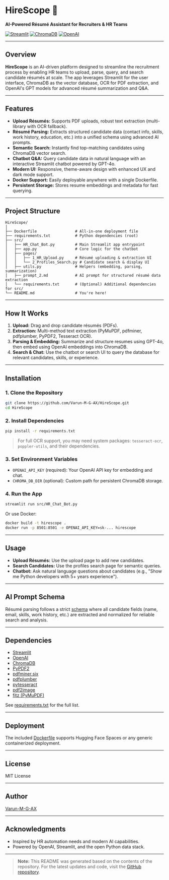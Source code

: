 # HireScope 💼

**AI-Powered Résumé Assistant for Recruiters & HR Teams**

[![Streamlit](https://img.shields.io/badge/Streamlit-App-blue?logo=streamlit)](https://streamlit.io/)
[![ChromaDB](https://img.shields.io/badge/ChromaDB-VectorDB-yellow)](https://www.trychroma.com/)
[![OpenAI](https://img.shields.io/badge/OpenAI-GPT-4o-green)](https://openai.com/gpt-4o)

---

## Overview

**HireScope** is an AI-driven platform designed to streamline the recruitment process by enabling HR teams to upload, parse, query, and search candidate résumés at scale. The app leverages Streamlit for the user interface, ChromaDB as the vector database, OCR for PDF extraction, and OpenAI's GPT models for advanced résumé summarization and Q&A.

---

## Features

- **Upload Résumés:** Supports PDF uploads, robust text extraction (multi-library with OCR fallback).
- **Résumé Parsing:** Extracts structured candidate data (contact info, skills, work history, education, etc.) into a unified schema using advanced AI prompts.
- **Semantic Search:** Instantly find top-matching candidates using ChromaDB vector search.
- **Chatbot Q&A:** Query candidate data in natural language with an interactive Streamlit chatbot powered by GPT-4o.
- **Modern UI:** Responsive, theme-aware design with enhanced UX and dark mode support.
- **Docker Support:** Easily deployable anywhere with a single Dockerfile.
- **Persistent Storage:** Stores resume embeddings and metadata for fast querying.

---

## Project Structure

```
HireScope/
│
├── Dockerfile                 # All-in-one deployment file
├── requirements.txt           # Python dependencies (root)
├── src/
│   ├── HR_Chat_Bot.py         # Main Streamlit app entrypoint
│   ├── app.py                 # Core logic for the chatbot
│   ├── pages/
│   │   ├── 1_HR_Upload.py     # Résumé uploading & extraction UI
│   │   └── 2_Profiles_Search.py # Candidate search & display UI
│   ├── utils.py               # Helpers (embedding, parsing, summarization)
│   ├── prompt_2.md            # AI prompt for structured résumé data extraction
│   └── requirements.txt       # (Optional) Additional dependencies for src/
└── README.md                  # You're here!
```

---

## How It Works

1. **Upload:** Drag and drop candidate résumés (PDFs).
2. **Extraction:** Multi-method text extraction (PyMuPDF, pdfminer, pdfplumber, PyPDF2, Tesseract OCR).
3. **Parsing & Embedding:** Summarize and structure resumes using GPT-4o, then embed using OpenAI embeddings into ChromaDB.
4. **Search & Chat:** Use the chatbot or search UI to query the database for relevant candidates, skills, or experience.

---

## Installation

### 1. Clone the Repository

```bash
git clone https://github.com/Varun-M-G-AX/HireScope.git
cd HireScope
```

### 2. Install Dependencies

```bash
pip install -r requirements.txt
```
> For full OCR support, you may need system packages: `tesseract-ocr`, `poppler-utils`, and their dependencies.

### 3. Set Environment Variables

- `OPENAI_API_KEY` (required): Your OpenAI API key for embedding and chat.
- `CHROMA_DB_DIR` (optional): Custom path for persistent ChromaDB storage.

### 4. Run the App

```bash
streamlit run src/HR_Chat_Bot.py
```

Or use Docker:

```bash
docker build -t hirescope .
docker run -p 8501:8501 -e OPENAI_API_KEY=sk-... hirescope
```

---

## Usage

- **Upload Résumés:** Use the upload page to add new candidates.
- **Search Candidates:** Use the profiles search page for semantic queries.
- **Chatbot:** Ask natural language questions about candidates (e.g., "Show me Python developers with 5+ years experience").

---

## AI Prompt Schema

Résumé parsing follows a strict [schema](src/prompt_2.md) where all candidate fields (name, email, skills, work history, etc.) are extracted and normalized for reliable search and analysis.

---

## Dependencies

- [Streamlit](https://streamlit.io/)
- [OpenAI](https://openai.com/)
- [ChromaDB](https://www.trychroma.com/)
- [PyPDF2](https://pypi.org/project/PyPDF2/)
- [pdfminer.six](https://github.com/pdfminer/pdfminer.six)
- [pdfplumber](https://github.com/jsvine/pdfplumber)
- [pytesseract](https://github.com/madmaze/pytesseract)
- [pdf2image](https://github.com/Belval/pdf2image)
- [fitz (PyMuPDF)](https://pymupdf.readthedocs.io/)

See [requirements.txt](requirements.txt) for the full list.

---

## Deployment

The included [Dockerfile](Dockerfile) supports Hugging Face Spaces or any generic containerized deployment.

---

## License

MIT License

---

## Author

[Varun-M-G-AX](https://github.com/Varun-M-G-AX)

---

## Acknowledgments

- Inspired by HR automation needs and modern AI capabilities.
- Powered by OpenAI, Streamlit, and the open Python data stack.

---

> **Note:** This README was generated based on the contents of the repository. For the latest updates and code, visit the [GitHub repository](https://github.com/Varun-M-G-AX/HireScope).
